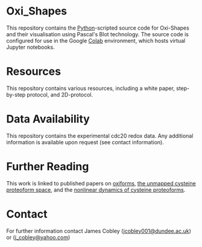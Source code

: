 # Oxi_Shapes
This repository contains the [Python](https://www.python.org/)-scripted source code for Oxi-Shapes and their visualisation using Pascal's Blot technology. The source code is configured for use in the Google [Colab](https://colab.google/) environment, which hosts virtual Jupyter notebooks.
# Resources 
This repository contains various resources, including a white paper, step-by-step protocol, and 2D-protocol. 
# Data Availability
This repository contains the experimental cdc20 redox data. Any additional information is available upon request (see contact information).
# Further Reading
This work is linked to published papers on [oxiforms](https://onlinelibrary.wiley.com/doi/full/10.1002/bies.202200248), [the unmapped cysteine proteoform space](https://journals.physiology.org/doi/abs/10.1152/ajpcell.00152.2024), and the [nonlinear dynamics of cysteine proteoforms](https://www.sciencedirect.com/science/article/pii/S2213231725000369).
# Contact
For further information contact James Cobley (jcobley001@dundee.ac.uk) or (j_cobley@yahoo.com)
